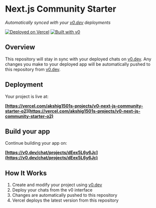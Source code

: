 # Next.js Community Starter

*Automatically synced with your [v0.dev](https://v0.dev) deployments*

[![Deployed on Vercel](https://img.shields.io/badge/Deployed%20on-Vercel-black?style=for-the-badge&logo=vercel)](https://vercel.com/akshig1501s-projects/v0-next-js-community-starter-o2)
[![Built with v0](https://img.shields.io/badge/Built%20with-v0.dev-black?style=for-the-badge)](https://v0.dev/chat/projects/dEex5L6y6Jc)

## Overview

This repository will stay in sync with your deployed chats on [v0.dev](https://v0.dev).
Any changes you make to your deployed app will be automatically pushed to this repository from [v0.dev](https://v0.dev).

## Deployment

Your project is live at:

**[https://vercel.com/akshig1501s-projects/v0-next-js-community-starter-o2](https://vercel.com/akshig1501s-projects/v0-next-js-community-starter-o2)**

## Build your app

Continue building your app on:

**[https://v0.dev/chat/projects/dEex5L6y6Jc](https://v0.dev/chat/projects/dEex5L6y6Jc)**

## How It Works

1. Create and modify your project using [v0.dev](https://v0.dev)
2. Deploy your chats from the v0 interface
3. Changes are automatically pushed to this repository
4. Vercel deploys the latest version from this repository